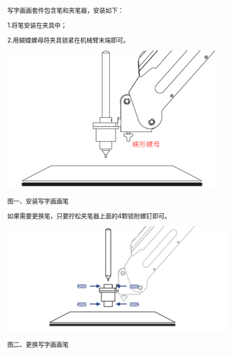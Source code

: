 写字画画套件包含笔和夹笔器，安装如下：

1.将笔安装在夹具中；

2.用蝴蝶螺母将夹具锁紧在机械臂末端即可。

![](/assets/import.png1)

 图一、安装写字画画笔

如果需要更换笔，只要拧松夹笔器上面的4颗锁附螺钉即可。

![](/assets/1)

图二、更换写字画画笔



